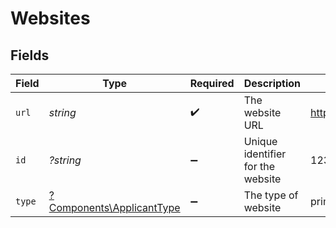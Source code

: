 # Websites


## Fields

| Field                                                                 | Type                                                                  | Required                                                              | Description                                                           | Example                                                               |
| --------------------------------------------------------------------- | --------------------------------------------------------------------- | --------------------------------------------------------------------- | --------------------------------------------------------------------- | --------------------------------------------------------------------- |
| `url`                                                                 | *string*                                                              | :heavy_check_mark:                                                    | The website URL                                                       | http://example.com                                                    |
| `id`                                                                  | *?string*                                                             | :heavy_minus_sign:                                                    | Unique identifier for the website                                     | 12345                                                                 |
| `type`                                                                | [?Components\ApplicantType](../../Models/Components/ApplicantType.md) | :heavy_minus_sign:                                                    | The type of website                                                   | primary                                                               |